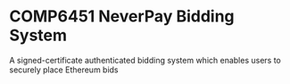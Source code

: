 # COMP6451 NeverPay Bidding System
A signed-certificate authenticated bidding system which enables users to securely place Ethereum bids
